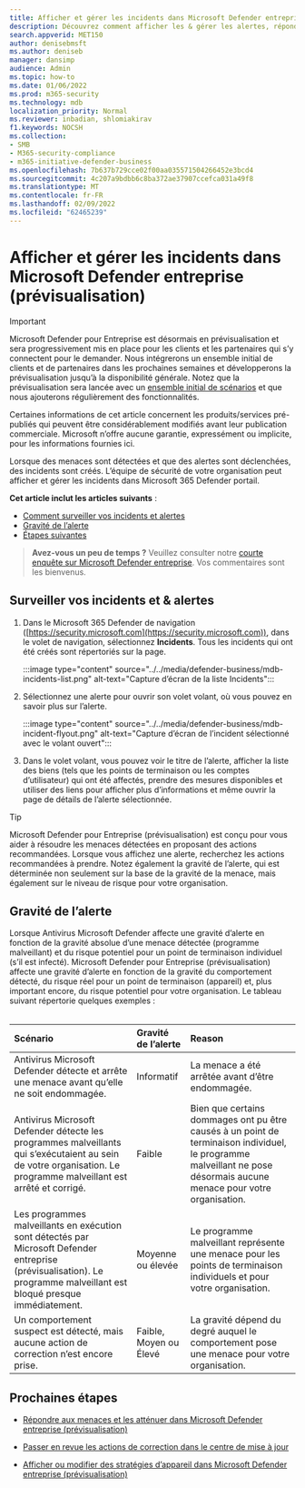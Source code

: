 ```yaml
---
title: Afficher et gérer les incidents dans Microsoft Defender entreprise (prévisualisation)
description: Découvrez comment afficher les & gérer les alertes, répondre aux menaces, gérer les appareils et passer en revue les actions de correction
search.appverid: MET150
author: denisebmsft
ms.author: deniseb
manager: dansimp
audience: Admin
ms.topic: how-to
ms.date: 01/06/2022
ms.prod: m365-security
ms.technology: mdb
localization_priority: Normal
ms.reviewer: inbadian, shlomiakirav
f1.keywords: NOCSH
ms.collection:
- SMB
- M365-security-compliance
- m365-initiative-defender-business
ms.openlocfilehash: 7b637b729cce02f00aa035571504266452e3bcd4
ms.sourcegitcommit: 4c207a9bdbb6c8ba372ae37907ccefca031a49f8
ms.translationtype: MT
ms.contentlocale: fr-FR
ms.lasthandoff: 02/09/2022
ms.locfileid: "62465239"
---
```

# <a name="view-and-manage-incidents-in-microsoft-defender-for-business-preview"></a>Afficher et gérer les incidents dans Microsoft Defender entreprise (prévisualisation)

> [!IMPORTANT]
> Microsoft Defender pour Entreprise est désormais en prévisualisation et sera progressivement mis en place pour les clients [](https://aka.ms/mdb-preview) et les partenaires qui s’y connectent pour le demander. Nous intégrerons un ensemble initial de clients et de partenaires dans les prochaines semaines et développerons la prévisualisation jusqu’à la disponibilité générale. Notez que la prévisualisation sera lancée avec un [ensemble initial de scénarios](mdb-tutorials.md#try-these-preview-scenarios) et que nous ajouterons régulièrement des fonctionnalités.
> 
> Certaines informations de cet article concernent les produits/services pré-publiés qui peuvent être considérablement modifiés avant leur publication commerciale. Microsoft n’offre aucune garantie, expressément ou implicite, pour les informations fournies ici. 

Lorsque des menaces sont détectées et que des alertes sont déclenchées, des incidents sont créés. L’équipe de sécurité de votre organisation peut afficher et gérer les incidents dans Microsoft 365 Defender portail.

**Cet article inclut les articles suivants** :

- [Comment surveiller vos incidents et alertes](#monitor-your-incidents--alerts)
- [Gravité de l’alerte](#alert-severity)
- [Étapes suivantes](#next-steps)

>
> **Avez-vous un peu de temps ?**
> Veuillez consulter notre <a href="https://microsoft.qualtrics.com/jfe/form/SV_0JPjTPHGEWTQr4y" target="_blank">courte enquête sur Microsoft Defender entreprise</a>. Vos commentaires sont les bienvenus.
>

## <a name="monitor-your-incidents--alerts"></a>Surveiller vos incidents et & alertes

1. Dans le Microsoft 365 Defender de navigation ([https://security.microsoft.com](https://security.microsoft.com)), dans le volet de navigation, sélectionnez **Incidents**. Tous les incidents qui ont été créés sont répertoriés sur la page.

   :::image type="content" source="../../media/defender-business/mdb-incidents-list.png" alt-text="Capture d’écran de la liste Incidents":::

2. Sélectionnez une alerte pour ouvrir son volet volant, où vous pouvez en savoir plus sur l’alerte. 

   :::image type="content" source="../../media/defender-business/mdb-incident-flyout.png" alt-text="Capture d’écran de l’incident sélectionné avec le volant ouvert":::

3. Dans le volet volant, vous pouvez voir le titre de l’alerte, afficher la liste des biens (tels que les points de terminaison ou les comptes d’utilisateur) qui ont été affectés, prendre des mesures disponibles et utiliser des liens pour afficher plus d’informations et même ouvrir la page de détails de l’alerte sélectionnée. 

> [!TIP]
> Microsoft Defender pour Entreprise (prévisualisation) est conçu pour vous aider à résoudre les menaces détectées en proposant des actions recommandées. Lorsque vous affichez une alerte, recherchez les actions recommandées à prendre. Notez également la gravité de l’alerte, qui est déterminée non seulement sur la base de la gravité de la menace, mais également sur le niveau de risque pour votre organisation. 

## <a name="alert-severity"></a>Gravité de l’alerte

Lorsque Antivirus Microsoft Defender affecte une gravité d’alerte en fonction de la gravité absolue d’une menace détectée (programme malveillant) et du risque potentiel pour un point de terminaison individuel (s’il est infecté).
Microsoft Defender pour Entreprise (prévisualisation) affecte une gravité d’alerte en fonction de la gravité du comportement détecté, du risque réel pour un point de terminaison (appareil) et, plus important encore, du risque potentiel pour votre organisation. Le tableau suivant répertorie quelques exemples : <br/><br/>

| Scénario | Gravité de l’alerte | Reason |
|:---|:---|:---|
| Antivirus Microsoft Defender détecte et arrête une menace avant qu’elle ne soit endommagée. | Informatif | La menace a été arrêtée avant d’être endommagée. |
| Antivirus Microsoft Defender détecte les programmes malveillants qui s’exécutaient au sein de votre organisation. Le programme malveillant est arrêté et corrigé. | Faible | Bien que certains dommages ont pu être causés à un point de terminaison individuel, le programme malveillant ne pose désormais aucune menace pour votre organisation. |
| Les programmes malveillants en exécution sont détectés par Microsoft Defender entreprise (prévisualisation). Le programme malveillant est bloqué presque immédiatement. | Moyenne ou élevée | Le programme malveillant représente une menace pour les points de terminaison individuels et pour votre organisation. |
| Un comportement suspect est détecté, mais aucune action de correction n’est encore prise. | Faible, Moyen ou Élevé | La gravité dépend du degré auquel le comportement pose une menace pour votre organisation. |

## <a name="next-steps"></a>Prochaines étapes

- [Répondre aux menaces et les atténuer dans Microsoft Defender entreprise (prévisualisation)](mdb-respond-mitigate-threats.md)

- [Passer en revue les actions de correction dans le centre de mise à jour](mdb-review-remediation-actions.md)

- [Afficher ou modifier des stratégies d’appareil dans Microsoft Defender entreprise (prévisualisation)](mdb-view-edit-policies.md)